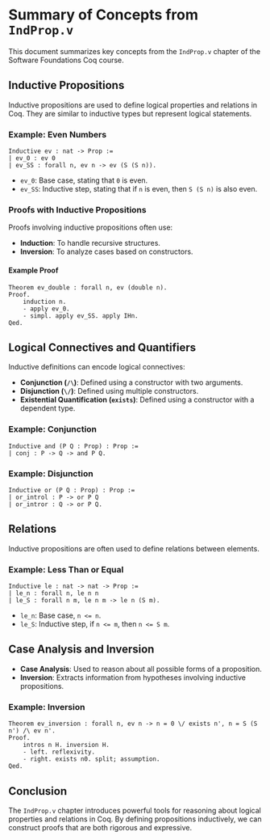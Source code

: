 # Summary of Concepts from `IndProp.v`

This document summarizes key concepts from the `IndProp.v` chapter of the Software Foundations Coq course.

## Inductive Propositions

Inductive propositions are used to define logical properties and relations in Coq. They are similar to inductive types but represent logical statements.

### Example: Even Numbers
```coq
Inductive ev : nat -> Prop :=
| ev_0 : ev 0
| ev_SS : forall n, ev n -> ev (S (S n)).
```

- `ev_0`: Base case, stating that `0` is even.
- `ev_SS`: Inductive step, stating that if `n` is even, then `S (S n)` is also even.

### Proofs with Inductive Propositions
Proofs involving inductive propositions often use:
- **Induction**: To handle recursive structures.
- **Inversion**: To analyze cases based on constructors.

#### Example Proof
```coq
Theorem ev_double : forall n, ev (double n).
Proof.
    induction n.
    - apply ev_0.
    - simpl. apply ev_SS. apply IHn.
Qed.
```

## Logical Connectives and Quantifiers

Inductive definitions can encode logical connectives:
- **Conjunction (`/\`)**: Defined using a constructor with two arguments.
- **Disjunction (`\/`)**: Defined using multiple constructors.
- **Existential Quantification (`exists`)**: Defined using a constructor with a dependent type.

### Example: Conjunction
```coq
Inductive and (P Q : Prop) : Prop :=
| conj : P -> Q -> and P Q.
```

### Example: Disjunction
```coq
Inductive or (P Q : Prop) : Prop :=
| or_introl : P -> or P Q
| or_intror : Q -> or P Q.
```

## Relations

Inductive propositions are often used to define relations between elements.

### Example: Less Than or Equal
```coq
Inductive le : nat -> nat -> Prop :=
| le_n : forall n, le n n
| le_S : forall n m, le n m -> le n (S m).
```

- `le_n`: Base case, `n <= n`.
- `le_S`: Inductive step, if `n <= m`, then `n <= S m`.

## Case Analysis and Inversion

- **Case Analysis**: Used to reason about all possible forms of a proposition.
- **Inversion**: Extracts information from hypotheses involving inductive propositions.

### Example: Inversion
```coq
Theorem ev_inversion : forall n, ev n -> n = 0 \/ exists n', n = S (S n') /\ ev n'.
Proof.
    intros n H. inversion H.
    - left. reflexivity.
    - right. exists n0. split; assumption.
Qed.
```

## Conclusion

The `IndProp.v` chapter introduces powerful tools for reasoning about logical properties and relations in Coq. By defining propositions inductively, we can construct proofs that are both rigorous and expressive.

